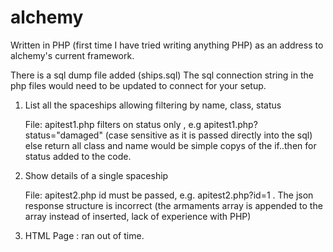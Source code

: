 # alchemy

Written in PHP (first time I have tried writing anything PHP) as an address to alchemy's current framework.

There is a sql dump file added (ships.sql)
The sql connection string in the php files would need to be updated to connect for your setup.

1) List all the spaceships allowing filtering by name, class, status

     File: apitest1.php 
           filters on status only , e.g apitest1.php?status="damaged" (case sensitive as it is passed directly into the sql) else return all
           class and name would be simple copys of the if..then for status added to the code.
           
           
2) Show details of a single spaceship
     
     File: apitest2.php
           id must be passed, e.g. apitest2.php?id=1 .
           The json response structure is incorrect (the armaments array is appended to the array instead of inserted, lack of experience with PHP)
           
           
3) HTML Page : ran out of time.

